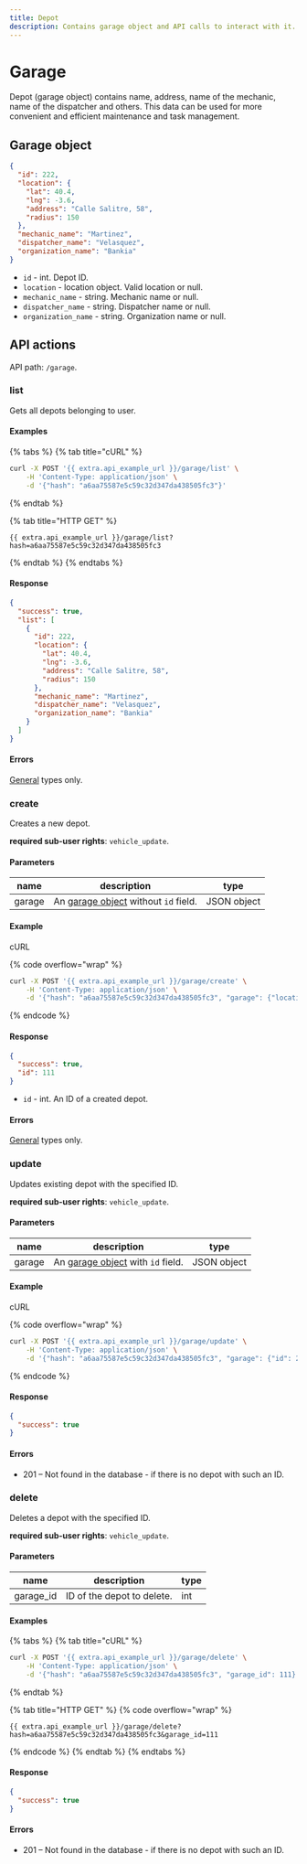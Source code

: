 ```yaml
---
title: Depot
description: Contains garage object and API calls to interact with it.
---
```


# Garage

Depot (garage object) contains name, address, name of the mechanic, name of the dispatcher and others. This data can be used for more convenient and efficient maintenance and task management.

## Garage object

```json
{
  "id": 222,
  "location": {
    "lat": 40.4,
    "lng": -3.6,
    "address": "Calle Salitre, 58",
    "radius": 150
  },
  "mechanic_name": "Martinez",
  "dispatcher_name": "Velasquez",
  "organization_name": "Bankia"
}
```

* `id` - int. Depot ID.
* `location` - location object. Valid location or null.
* `mechanic_name` - string. Mechanic name or null.
* `dispatcher_name` - string. Dispatcher name or null.
* `organization_name` - string. Organization name or null.

## API actions

API path: `/garage`.

### list

Gets all depots belonging to user.

#### Examples

{% tabs %}
{% tab title="cURL" %}
```sh
curl -X POST '{{ extra.api_example_url }}/garage/list' \
    -H 'Content-Type: application/json' \
    -d '{"hash": "a6aa75587e5c59c32d347da438505fc3"}'
```
{% endtab %}

{% tab title="HTTP GET" %}
```http
{{ extra.api_example_url }}/garage/list?hash=a6aa75587e5c59c32d347da438505fc3
```
{% endtab %}
{% endtabs %}

#### Response

```json
{
  "success": true,
  "list": [
    {
      "id": 222,
      "location": {
        "lat": 40.4,
        "lng": -3.6,
        "address": "Calle Salitre, 58",
        "radius": 150
      },
      "mechanic_name": "Martinez",
      "dispatcher_name": "Velasquez",
      "organization_name": "Bankia"
    }
  ]
}
```

#### Errors

[General](../../errors.md#error-codes) types only.

### create

Creates a new depot.

**required sub-user rights**: `vehicle_update`.

#### Parameters

| name   | description                                              | type        |
| ------ | -------------------------------------------------------- | ----------- |
| garage | An [garage object](garage.md#garage) without `id` field. | JSON object |

#### Example

cURL

{% code overflow="wrap" %}
```sh
curl -X POST '{{ extra.api_example_url }}/garage/create' \
    -H 'Content-Type: application/json' \
    -d '{"hash": "a6aa75587e5c59c32d347da438505fc3", "garage": {"location": {"lat": 40.4, "lng": -3.6, "address": "Calle Salitre, 58", "radius": 150}, "mechanic_name": "Martinez", "dispatcher_name": "Velasquez", "organization_name": "Bankia"}}'
```
{% endcode %}

#### Response

```json
{
  "success": true,
  "id": 111
}
```

* `id` - int. An ID of a created depot.

#### Errors

[General](../../errors.md#error-codes) types only.

### update

Updates existing depot with the specified ID.

**required sub-user rights**: `vehicle_update`.

#### Parameters

| name   | description                                           | type        |
| ------ | ----------------------------------------------------- | ----------- |
| garage | An [garage object](garage.md#garage) with `id` field. | JSON object |

#### Example

cURL

{% code overflow="wrap" %}
```sh
curl -X POST '{{ extra.api_example_url }}/garage/update' \
    -H 'Content-Type: application/json' \
    -d '{"hash": "a6aa75587e5c59c32d347da438505fc3", "garage": {"id": 222, location": {"lat": 40.4, "lng": -3.6, "address": "Calle Salitre, 58", "radius": 150}, "mechanic_name": "Martinez", "dispatcher_name": "Velasquez", "organization_name": "Bankia"}}'
```
{% endcode %}

#### Response

```json
{
  "success": true
}
```

#### Errors

* 201 – Not found in the database - if there is no depot with such an ID.

### delete

Deletes a depot with the specified ID.

**required sub-user rights**: `vehicle_update`.

#### Parameters

| name       | description                | type |
| ---------- | -------------------------- | ---- |
| garage\_id | ID of the depot to delete. | int  |

#### Examples

{% tabs %}
{% tab title="cURL" %}
```sh
curl -X POST '{{ extra.api_example_url }}/garage/delete' \
    -H 'Content-Type: application/json' \
    -d '{"hash": "a6aa75587e5c59c32d347da438505fc3", "garage_id": 111}'
```
{% endtab %}

{% tab title="HTTP GET" %}
{% code overflow="wrap" %}
```http
{{ extra.api_example_url }}/garage/delete?hash=a6aa75587e5c59c32d347da438505fc3&garage_id=111
```
{% endcode %}
{% endtab %}
{% endtabs %}

#### Response

```json
{
  "success": true
}
```

#### Errors

* 201 – Not found in the database - if there is no depot with such an ID.
